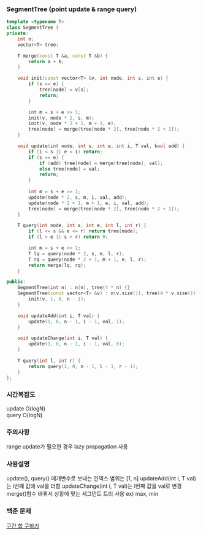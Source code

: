 ### SegmentTree (point update & range query)
```cpp
template <typename T>
class SegmentTree {
private:
    int n;
    vector<T> tree;

    T merge(const T &a, const T &b) {
        return a + b;
    }

    void init(const vector<T> &v, int node, int s, int e) {
        if (s == e) {
            tree[node] = v[s];
            return;
        }

        int m = s + e >> 1;
        init(v, node * 2, s, m);
        init(v, node * 2 + 1, m + 1, e);
        tree[node] = merge(tree[node * 2], tree[node * 2 + 1]);
    }

    void update(int node, int s, int e, int i, T val, bool add) {
        if (i < s || e < i) return;
        if (s == e) {
            if (add) tree[node] = merge(tree[node], val);
            else tree[node] = val;
            return;
        }
        
        int m = s + e >> 1;
        update(node * 2, s, m, i, val, add);
        update(node * 2 + 1, m + 1, e, i, val, add);
        tree[node] = merge(tree[node * 2], tree[node * 2 + 1]);
    }

    T query(int node, int s, int e, int l, int r) {
        if (l <= s && e <= r) return tree[node];
        if (l > e || s > r) return 0;

        int m = s + e >> 1;
        T lq = query(node * 2, s, m, l, r);
        T rq = query(node * 2 + 1, m + 1, e, l, r);
        return merge(lq, rq);
    }

public:
    SegmentTree(int n) : n(n), tree(4 * n) {}
    SegmentTree(const vector<T> &v) : n(v.size()), tree(4 * v.size()) {
        init(v, 1, 0, n - 1);
    }

    void updateAdd(int i, T val) {
        update(1, 0, n - 1, i - 1, val, 1);
    }

    void updateChange(int i, T val) {
        update(1, 0, n - 1, i - 1, val, 0);
    }

    T query(int l, int r) {
        return query(1, 0, n - 1, l - 1, r - 1);
    }
};
```
### 시간복잡도
update O(logN)   
query O(logN)

### 주의사항
range update가 필요한 경우 lazy propagation 사용

### 사용설명
update(), query() 매개변수로 보내는 인덱스 범위는 [1, n]
updateAdd(int i, T val)는 i번째 값에 val을 더함
updateChange(int i, T val)는 i번째 값을 val로 변경
merge()함수 바꿔서 상황에 맞는 세그먼트 트리 사용 ex) max, min

### 백준 문제
[구간 합 구하기](https://www.acmicpc.net/problem/2042)
